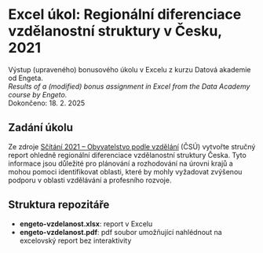 # Excel úkol: Regionální diferenciace vzdělanostní struktury v Česku, 2021   
Výstup (upraveného) bonusového úkolu v Excelu z kurzu Datová akademie od Engeta.   
_Results of a (modified) bonus assignment in Excel from the Data Academy course by Engeto._   
Dokončeno: 18. 2. 2025
## Zadání úkolu   
Ze zdroje [Sčítání 2021 – Obyvatelstvo podle vzdělání](https://data.gov.cz/datov%C3%A1-sada?iri=https%3A%2F%2Fdata.gov.cz%2Fzdroj%2Fdatov%C3%A9-sady%2F00025593%2Fd752b2704511a0e381d2e89385ad0b9f) (ČSÚ) vytvořte stručný report ohledně regionální diferenciace vzdělanostní struktury Česka. Tyto informace jsou důležité pro plánování a rozhodování na úrovni krajů a mohou pomoci identifikovat oblasti, které by mohly vyžadovat zvýšenou podporu v oblasti vzdělávání a profesního rozvoje.
## Struktura repozitáře
* __engeto-vzdelanost.xlsx__: report v Excelu
* __engeto-vzdelanost.pdf__: pdf soubor umožňující nahlédnout na excelovský report bez interaktivity
